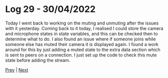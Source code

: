 # Log 29 - 30/04/2022

Today I went back to working on the muting and unmuting after the issues with it yesterday. Coming back to it today, I realised I could store the camera and microphone states in state variables, and this can be checked then to determine what to do. I also found an issue where if someone joins while someone else has muted their camera it is displayed again. I found a work around for this by just adding a muted state to the extra data section which is sent to peers on a connection. I just set up the code to check this mute state before adding the stream.

[Prev](29042022.md) | [Next](../may/03052022.md)